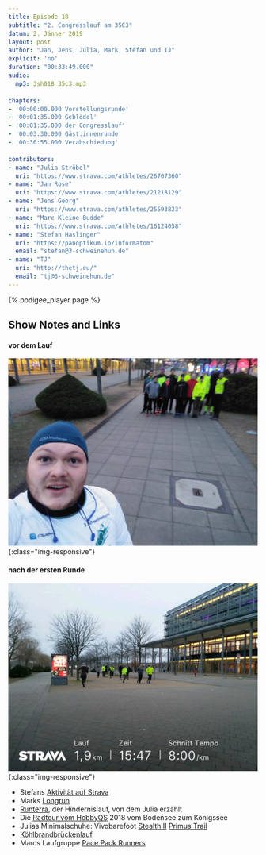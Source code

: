 ```yaml
---
title: Episode 18
subtitle: "2. Congresslauf am 35C3"
datum: 2. Jänner 2019
layout: post
author: "Jan, Jens, Julia, Mark, Stefan und TJ"
explicit: 'no'
duration: "00:33:49.000"
audio:
  mp3: 3sh018_35c3.mp3
  
chapters:
- '00:00:00.000 Vorstellungsrunde'
- '00:01:35.000 Geblödel'
- '00:01:35.000 der Congresslauf'
- '00:03:30.000 Gäst:innenrunde'
- '00:30:55.000 Verabschiedung'

contributors:
- name: "Julia Ströbel"
  uri: "https://www.strava.com/athletes/26707360"
- name: "Jan Rose"
  uri: "https://www.strava.com/athletes/21218129"
- name: "Jens Georg"
  uri: "https://www.strava.com/athletes/25593823"
- name: "Marc Kleine-Budde"
  uri: "https://www.strava.com/athletes/16124058"
- name: "Stefan Haslinger"
  uri: "https://panoptikum.io/informatom"
  email: "stefan@3-schweinehun.de"
- name: "TJ"
  uri: "http://thetj.eu/"
  email: "tj@3-schweinehun.de"  
---
```


{% podigee_player page %}

## Show Notes and Links

#### vor dem Lauf

![vor dem Lauf](/img/vor_dem_lauf.jpg){:class="img-responsive"}

#### nach der ersten Runde

![nach der ersten Runde](/img/nach_der_ersten_runde.jpg){:class="img-responsive"}

* Stefans [Aktivität auf Strava](https://www.strava.com/activities/2039566735)
* Marks [Longrun](https://www.strava.com/activities/2039577725)
* [Runterra](https://www.runterra.de/), der Hindernislauf, von dem Julia erzählt
* Die [Radtour vom HobbyQS](https://www.hobbyquerschnitt.de/2018/09/26/handbikereise2018/) 
  2018 vom Bodensee zum Königssee
* Julias Minimalschuhe: Vivobarefoot [Stealth II](https://www.vivobarefoot.de/stealth/) [Primus Trail](https://www.vivobarefoot.at/index.php?s=3&cat_id=3_Performance&artikel=13108_PRIMUS+TRAIL+FG+Ladies+Mesh+Iffley&ref=3)
* [Köhlbrandbrückenlauf](https://www.koehlbrandbrueckenlauf.de/)
* Marcs Laufgruppe [Pace Pack Runners](https://www.pacepackrunners.de/)